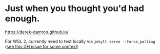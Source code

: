 # Just when you thought you'd had enough.

https://derek-damron.github.io/

For WSL 2, currently need to test locally via `jekyll serve --force_polling` ([see this GH issue for some context](https://github.com/microsoft/WSL/issues/216))